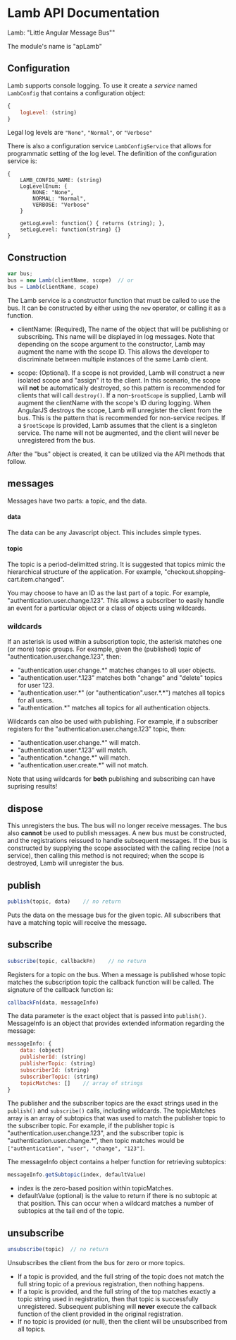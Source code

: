 # Lamb API Documentation
Lamb: "Little Angular Message Bus""

The module's name is "apLamb"

## Configuration

Lamb supports console logging.  To use it create a *service* named ```LambConfig``` that contains a configuration object:

```javascript
{
    logLevel: (string)
}
```

Legal log levels are ```"None"```, ```"Normal"```, or ```"Verbose"```

There is also a configuration service ```LambConfigService``` that allows for programmatic setting of the log level.  The definition of the configuration service is:

```javacript
{
    LAMB_CONFIG_NAME: (string)
    LogLevelEnum: {
        NONE: "None",
        NORMAL: "Normal",
        VERBOSE: "Verbose"
    }

    getLogLevel: function() { returns (string); },
    setLogLevel: function(string) {}
}
```


## Construction

```javascript
var bus;
bus = new Lamb(clientName, scope)  // or
bus = Lamb(clientName, scope)
```

The Lamb service is a constructor function that must be called to use the bus.  It can be constructed by either using the ```new``` operator, or calling it as a function.

* clientName:   (Required), The name of the object that will be publishing or subscribing.  This name will be displayed in log messages.  Note that depending on the scope argument to the constructor, Lamb may augment the name with the scope ID.  This allows the developer to discriminate between multiple instances of the same Lamb client.

* scope:        (Optional). If a scope is not provided, Lamb will construct a new isolated scope and "assign" it to the client.  In this scenario, the scope will **not** be automatically destroyed, so this pattern is recommended for clients that will call ```destroy()```.  If a non-```$rootScope``` is supplied, Lamb will augment the clientName with the scope's ID during logging.  When AngularJS destroys the scope, Lamb will unregister the client from the bus.  This is the pattern that is recommended for non-service recipes.  If a ```$rootScope``` is provided, Lamb assumes that the client is a singleton service.  The name will not be augmented, and the client will never be unregistered from the bus.

After the "bus" object is created, it can be utilized via the API methods that follow.

## messages
Messages have two parts: a topic, and the data.

#### data
The data can be any Javascript object.  This includes simple types.

#### topic
The topic is a period-delimitted string.  It is suggested that topics mimic the hierarchical structure of the application.  For example, "checkout.shopping-cart.item.changed".

You may choose to have an ID as the last part of a topic.  For example, "authentication.user.change.123".  This allows a subscriber to easily handle an event for a particular object or a class of objects using wildcards.

### wildcards
If an asterisk is used within a subscription topic, the asterisk matches one (or more) topic groups.  For example, given the (published) topic of "authentication.user.change.123", then:

* "authentication.user.change.*" matches changes to all user objects.
* "authentication.user.*.123" matches both "change" and "delete" topics for user 123.
* "authentication.user.\*" (or "authentication".user.\*.*") matches all topics for all users.
* "authentication.*" matches all topics for all authentication objects.

Wildcards can also be used with publishing.  For example, if a subscriber registers for the "authentication.user.change.123" topic, then:

* "authentication.user.change.*" will match.
* "authentication.user.*.123" will match.
* "authentication.\*.change.*" will match.
* "authentication.user.create.*" will not match.

Note that using wildcards for **both** publishing and subscribing can have suprising results!


## dispose
This unregisters the bus.  The bus will no longer receive messages.  The bus also **cannot** be used to publish messages.  A new bus must be constructed, and the registrations reissued to handle subsequent messages.  If the bus is constructed by supplying the scope associated with the calling recipe (not a service), then calling this method is not required; when the scope is destroyed, Lamb will unregister the bus.

## publish

```javascript
publish(topic, data)    // no return
```
Puts the data on the message bus for the given topic.  All subscribers that have a matching topic will receive the message.

## subscribe

```javascript
subscribe(topic, callbackFn)    // no return
```
Registers for a topic on the bus.  When a message is published whose topic matches the subscription topic the callback function will be called.  The signature of the callback function is:

```javascript
callbackFn(data, messageInfo)
```
The data parameter is the exact object that is passed into ```publish()```.  MessageInfo is an object that provides extended information regarding the message:

```javascript
messageInfo: {
    data: (object)
    publisherId: (string)
    publisherTopic: (string)
    subscriberId: (string)
    subscriberTopic: (string)
    topicMatches: []    // array of strings
}
```

The publisher and the subscriber topics are the exact strings used in the ```publish()``` and ```subscribe()``` calls, including wildcards.
The topicMatches array is an array of subtopics that was used to match the publisher topic to the subscriber topic.  For example, if the publisher topic is "authentication.user.change.123", and the subscriber topic is "authentication.user.change.*", then topic matches would be ```["authentication", "user", "change", "123"]```.

The messageInfo object contains a helper function for retrieving subtopics:

```javascript
messageInfo.getSubtopic(index, defaultValue)
```

* index is the zero-based position within topicMatches.
* defaultValue (optional) is the value to return if there is no subtopic at that position.  This can occur when a wildcard matches a number of subtopics at the tail end of the topic.

## unsubscribe

```javascript
unsubscribe(topic)  // no return
```

Unsubscribes the client from the bus for zero or more topics.

* If a topic is provided, and the full string of the topic does not match the full string topic of a previous registration, then nothing happens.
* If a topic is provided, and the full string of the top matches exactly a topic string used in registration, then that topic is successfully unregistered.  Subsequent publishing will **never** execute the callback function of the client provided in the original registration.
* If no topic is provided (or null), then the client will be unsubscribed from all topics.